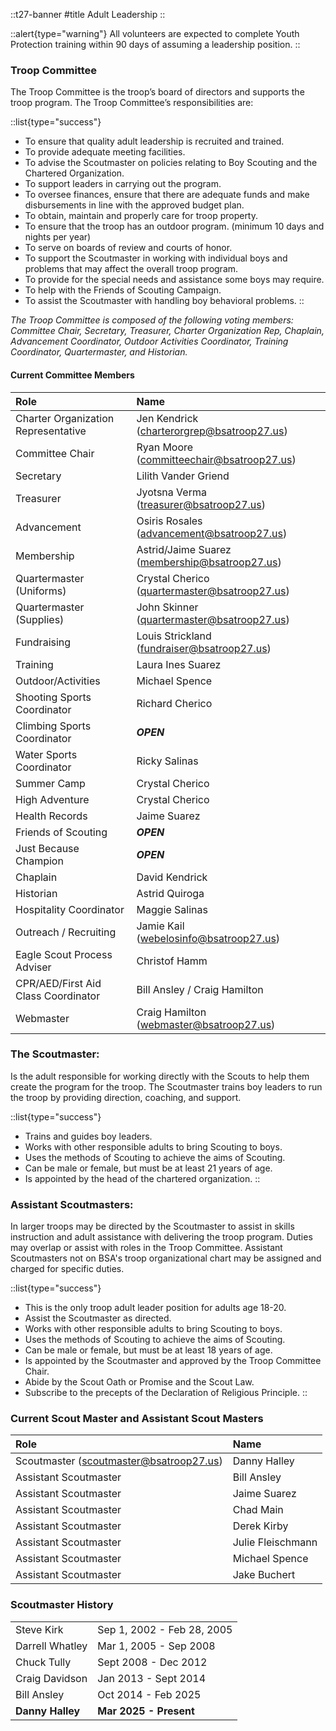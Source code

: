 
::t27-banner
#title
Adult Leadership
::

::alert{type="warning"}
All volunteers are expected to complete Youth Protection training within 90 days of assuming a leadership position.
::

### Troop Committee
The Troop Committee is the troop’s board of directors and supports the troop program. The Troop Committee’s responsibilities are:

::list{type="success"}
- To ensure that quality adult leadership is recruited and trained.
- To provide adequate meeting facilities.
- To advise the Scoutmaster on policies relating to Boy Scouting and the Chartered Organization.
- To support leaders in carrying out the program.
- To oversee finances, ensure that there are adequate funds and make disbursements in line with the approved budget plan.
- To obtain, maintain and properly care for troop property.
- To ensure that the troop has an outdoor program. (minimum 10 days and nights per year)
- To serve on boards of review and courts of honor.
- To support the Scoutmaster in working with individual boys and problems that may affect the overall troop program.
- To provide for the special needs and assistance some boys may require.
- To help with the Friends of Scouting Campaign.
- To assist the Scoutmaster with handling boy behavioral problems.
::

_The Troop Committee is composed of the following voting members: Committee Chair, Secretary, Treasurer, Charter Organization Rep, Chaplain, Advancement Coordinator, Outdoor Activities Coordinator, Training Coordinator, Quartermaster, and Historian._

#### Current Committee Members

| Role | Name |
|:-|:-|
| Charter Organization Representative | Jen Kendrick (charterorgrep@bsatroop27.us) |
| Committee Chair | Ryan Moore (committeechair@bsatroop27.us) |
| Secretary | Lilith Vander Griend |
| Treasurer | Jyotsna Verma (treasurer@bsatroop27.us) |
| Advancement | Osiris Rosales (advancement@bsatroop27.us) |
| Membership | Astrid/Jaime Suarez (membership@bsatroop27.us) |
| Quartermaster (Uniforms) | Crystal Cherico (quartermaster@bsatroop27.us) |
| Quartermaster (Supplies) | John Skinner (quartermaster@bsatroop27.us) |
| Fundraising | Louis Strickland (fundraiser@bsatroop27.us) |
| Training | Laura Ines Suarez |
| Outdoor/Activities | Michael Spence |
| Shooting Sports Coordinator | Richard Cherico |
| Climbing Sports Coordinator | ***OPEN*** |
| Water Sports Coordinator | Ricky Salinas |
| Summer Camp | Crystal Cherico |
| High Adventure | Crystal Cherico |
| Health Records | Jaime Suarez |
| Friends of Scouting | ***OPEN*** |
| Just Because Champion | ***OPEN*** |
| Chaplain | David Kendrick |
| Historian | Astrid Quiroga |
| Hospitality Coordinator | Maggie Salinas |
| Outreach / Recruiting | Jamie Kail (webelosinfo@bsatroop27.us) |
| Eagle Scout Process Adviser | Christof Hamm |
| CPR/AED/First Aid Class Coordinator | Bill Ansley / Craig Hamilton |
| Webmaster | Craig Hamilton (webmaster@bsatroop27.us) |

### The Scoutmaster:
Is the adult responsible for working directly with the Scouts to help them create the program for the troop. The Scoutmaster trains boy leaders to run the troop by providing direction, coaching, and support.

::list{type="success"}
- Trains and guides boy leaders.
- Works with other responsible adults to bring Scouting to boys.
- Uses the methods of Scouting to achieve the aims of Scouting.
- Can be male or female, but must be at least 21 years of age.
- Is appointed by the head of the chartered organization.
::

### Assistant Scoutmasters:
 In larger troops may be directed by the Scoutmaster to assist in skills instruction and adult assistance with delivering the troop program. Duties may overlap or assist with roles in the Troop Committee. Assistant Scoutmasters not on BSA's troop organizational chart may be assigned and charged for specific duties.

::list{type="success"}
- This is the only troop adult leader position for adults age 18-20.
- Assist the Scoutmaster as directed.
- Works with other responsible adults to bring Scouting to boys.
- Uses the methods of Scouting to achieve the aims of Scouting.
- Can be male or female, but must be at least 18 years of age.
- Is appointed by the Scoutmaster and approved by the Troop Committee Chair.
- Abide by the Scout Oath or Promise and the Scout Law.
- Subscribe to the precepts of the Declaration of Religious Principle.
::

### Current Scout Master and Assistant Scout Masters

| Role | Name |
|:-|:-|
| Scoutmaster (scoutmaster@bsatroop27.us) | Danny Halley |
| Assistant Scoutmaster | Bill Ansley |
| Assistant Scoutmaster | Jaime Suarez |
| Assistant Scoutmaster | Chad Main |
| Assistant Scoutmaster | Derek Kirby |
| Assistant Scoutmaster | Julie Fleischmann |
| Assistant Scoutmaster | Michael Spence |
| Assistant Scoutmaster | Jake Buchert |

### Scoutmaster History
|||
|:-|:-|
| Steve Kirk         | Sep 1, 2002 - Feb 28, 2005 |
| Darrell Whatley    | Mar 1, 2005 - Sep 2008 |
| Chuck Tully        | Sept 2008 - Dec 2012 |
| Craig Davidson     | Jan 2013 - Sept 2014 |
| Bill Ansley        | Oct 2014 - Feb 2025 |
| **Danny Halley**   | **Mar 2025 - Present** |
